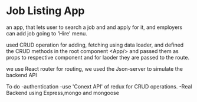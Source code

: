 # Job Listing App

an app, that lets user to search a job and and apply for it, and employers can add job going to 'Hire' menu.

used CRUD operation for adding, fetching using data loader, and defined the CRUD methods in the root component \<App/> and passed them as props to respective component and for laoder they are passed to the route.

we use React router for routing,
we used the Json-server to simulate the backend API

To do
-authentication
-use 'Conext API' of redux for CRUD operations.
-Real Backend using Express,mongo and mongoose
